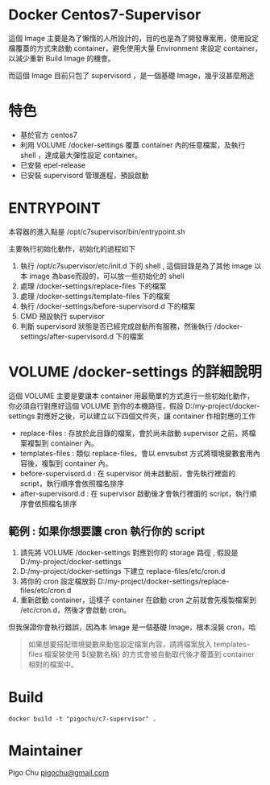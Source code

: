 Docker Centos7-Supervisor
=========================

這個 Image 主要是為了懶惰的人所設計的，目的也是為了開發專案用，使用設定檔覆蓋的方式來啟動 container，避免使用大量 Environment 來設定 container，以減少重新 Build Image 的機會。

而這個 Image 目前只包了 supervisord ，是一個基礎 Image，幾乎沒甚麼用途



# 特色 #

* 基於官方 centos7
* 利用 VOLUME /docker-settings 覆蓋 container 內的任意檔案，及執行 shell ，達成最大彈性設定 container。
* 已安裝 epel-release
* 已安裝 supervisord 管理進程，預設啟動


# ENTRYPOINT #

本容器的進入點是 /opt/c7supervisor/bin/entrypoint.sh

主要執行初始化動作，初始化的過程如下
1. 執行 /opt/c7supervisor/etc/init.d 下的 shell , 這個目錄是為了其他 image 以本 image 為base而設的，可以放一些初始化的 shell
2. 處理 /docker-settings/replace-files 下的檔案
3. 處理 /docker-settings/template-files 下的檔案
4. 執行 /docker-settings/before-supervisord.d 下的檔案
5. CMD 預設執行 supervisor
6. 判斷 supervisord 狀態是否已經完成啟動所有服務，然後執行 /docker-settings/after-supervisord.d 下的檔案



# VOLUME /docker-settings 的詳細說明 #

這個 VOLUME 主要是要讓本 container 用最簡單的方式進行一些初始化動作，
你必須自行對應好這個 VOLUME 到你的本機路徑，假設 D:/my-project/docker-settings
對應好之後，可以建立以下四個文件夾，讓 container 作相對應的工作

* replace-files : 存放於此目錄的檔案，會於尚未啟動 supervisor 之前，將檔案複製到 container 內。
* templates-files :  類似 replace-files，會以 envsubst 方式將環境變數套用內容後，複製到 container 內。
* before-supervisord.d : 在 supervisor 尚未啟動前，會先執行裡面的 script，執行順序會依照檔名排序
* after-supervisord.d : 在 supervisor 啟動後才會執行裡面的 script，執行順序會依照檔名排序


## 範例 : 如果你想要讓 cron 執行你的 script ##

1. 請先將 VOLUME /docker-settings 對應到你的 storage 路徑 , 假設是 D:/my-project/docker-settings
2. D:/my-project/docker-settings 下建立 replace-files/etc/cron.d
3. 將你的 cron 設定檔放到 D:/my-project/docker-settings/replace-files/etc/cron.d
4. 重新啟動 container，這樣子 container 在啟動 cron 之前就會先複製檔案到 /etc/cron.d，然後才會啟動 cron。

但我保證你會執行錯誤，因為本 Image 是一個基礎 Image，根本沒裝 cron，哈   

> 如果想要搭配環境變數來動態設定檔案內容，請將檔案放入 templates-files
> 檔案裝使用 ${變數名稱} 的方式會被自動取代後才覆蓋到 container 相對的檔案中。


# Build #

~~~
docker build -t "pigochu/c7-supervisor" .
~~~

# Maintainer #

Pigo Chu <pigochu@gmail.com>







